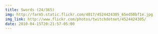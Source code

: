 ```yaml
---
title: Swords (24/365) 
img: http://farm5.static.flickr.com/4017/4524424305_65ed50bf1e.jpg 
img_link: http://www.flickr.com/photos/twitchdotnet/4524424305/ 
date: 2010-04-15T20:21:57-05:00 
---
```

